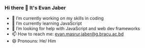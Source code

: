 ### Hi there 👋 It's Evan Jaber



- 🔭 I’m currently working on my skills in coding
- 🌱 I’m currently learning JavaScript
- 🤔 I’m looking for help with JavaScript and web dev frameworks
- 📫 How to reach me: evan.masrur.jaber@g.bracu.ac.bd
- 😄 Pronouns: He/ Him
